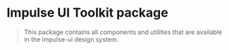 # Impulse UI Toolkit package

> This package contains all components and utilities that are available in the impulse-ui design system.
